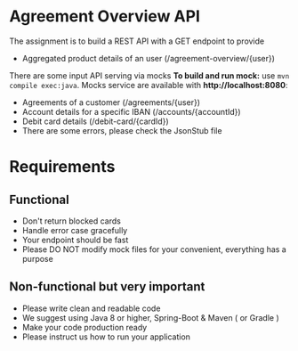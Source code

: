 # Agreement Overview API
The assignment is to build a REST API with a GET endpoint to provide
  - Aggregated product details of an user (/agreement-overview/{user})

There are some input API serving via mocks **To build and run mock:** use `mvn compile exec:java`.
Mocks service are available with **http://localhost:8080**:
  - Agreements of a customer (/agreements/{user})
  - Account details for a specific IBAN (/accounts/{accountId})
  - Debit card details (/debit-card/{cardId})
  - There are some errors, please check the JsonStub file

# Requirements
## Functional
  - Don't return blocked cards
  - Handle error case gracefully
  - Your endpoint should be fast
  - Please DO NOT modify mock files for your convenient, everything has a purpose

## Non-functional but very important
  - Please write clean and readable code
  - We suggest using Java 8 or higher, Spring-Boot & Maven ( or Gradle )
  - Make your code production ready
  - Please instruct us how to run your application

